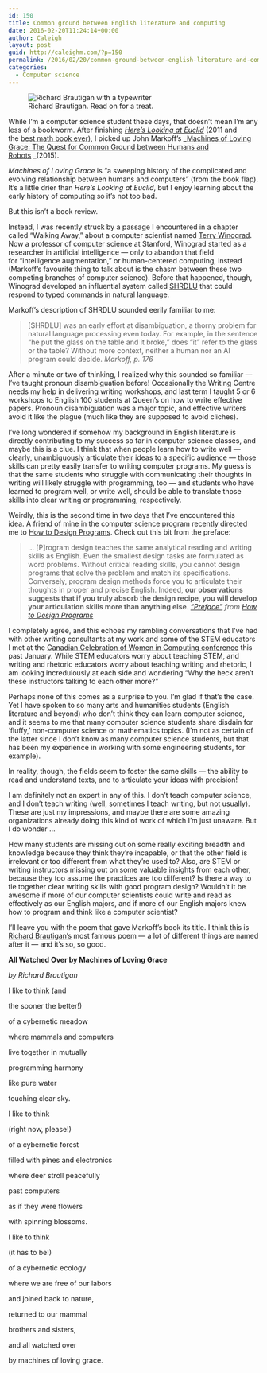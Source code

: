 ```yaml
---
id: 150
title: Common ground between English literature and computing
date: 2016-02-20T11:24:14+00:00
author: Caleigh
layout: post
guid: http://caleighm.com/?p=150
permalink: /2016/02/20/common-ground-between-english-literature-and-computing/
categories:
  - Computer science
---
```

<figure><img src="{{ site.baseurl }}/public/posts/brautigan.jpg" alt="Richard Brautigan with a typewriter" sizes="(max-width: 303px) 100vw, 303px" data-recalc-dims="1" /><figcaption>Richard Brautigan. Read on for a treat.</figcaption></figure> 

While I&#8217;m a computer science student these days, that doesn&#8217;t mean I&#8217;m any less of a bookworm. After finishing _[Here&#8217;s Looking at Euclid](http://www.amazon.ca/Heres-Looking-Euclid-Counting-Awe-Inspiring/dp/1416588280)_ (2011 and the [best math book ever](http://caleighm.com/2016/02/06/heres-looking-at-euclid-or-how-i-learned-to-stop-worrying-and-love-math/)), I picked up John Markoff&#8217;s _[Machines of Loving Grace: The Quest for Common Ground between Humans and Robots](http://www.amazon.ca/Machines-Loving-Grace-Common-Between/dp/0062266683) _(2015).

_Machines of Loving Grace_ is &#8220;a sweeping history of the complicated and evolving relationship between humans and computers&#8221; (from the book flap). It&#8217;s a little drier than _Here&#8217;s Looking at Euclid_, but I enjoy learning about the early history of computing so it&#8217;s not too bad.

But this isn&#8217;t a book review.

Instead, I was recently struck by a passage I encountered in a chapter called &#8220;Walking Away,&#8221; about a computer scientist named [Terry Winograd](https://en.wikipedia.org/wiki/Terry_Winograd). Now a professor of computer science at Stanford, Winograd started as a researcher in artificial intelligence &#8212; only to abandon that field for &#8220;intelligence augmentation,&#8221; or human-centered computing, instead (Markoff&#8217;s favourite thing to talk about is the chasm between these two competing branches of computer science). Before that happened, though, Winograd developed an influential system called [SHRDLU](https://en.wikipedia.org/wiki/SHRDLU) that could respond to typed commands in natural language.

Markoff&#8217;s description of SHRDLU sounded eerily familiar to me:

> [SHRDLU] was an early effort at disambiguation, a thorny problem for natural language processing even today. For example, in the sentence &#8220;he put the glass on the table and it broke,&#8221; does &#8220;it&#8221; refer to the glass or the table? Without more context, neither a human nor an AI program could decide. <cite>Markoff, p. 176</cite>

After a minute or two of thinking, I realized why this sounded so familiar &#8212; I&#8217;ve taught pronoun disambiguation before! Occasionally the Writing Centre needs my help in delivering writing workshops, and last term I taught 5 or 6 workshops to English 100 students at Queen&#8217;s on how to write effective papers. Pronoun disambiguation was a major topic, and effective writers avoid it like the plague (much like they are supposed to avoid cliches).

I&#8217;ve long wondered if somehow my background in English literature is directly contributing to my success so far in computer science classes, and maybe this is a clue. I think that when people learn how to write well &#8212; clearly, unambiguously articulate their ideas to a specific audience &#8212; those skills can pretty easily transfer to writing computer programs. My guess is that the same students who struggle with communicating their thoughts in writing will likely struggle with programming, too &#8212; and students who have learned to program well, or write well, should be able to translate those skills into clear writing or programming, respectively.

Weirdly, this is the second time in two days that I&#8217;ve encountered this idea. A friend of mine in the computer science program recently directed me to [How to Design Programs](http://www.ccs.neu.edu/home/matthias/HtDP2e/). Check out this bit from the preface:

> &#8230; [P]rogram design teaches the same analytical reading and writing skills as English. Even the smallest design tasks are formulated as word problems. Without critical reading skills, you cannot design programs that solve the problem and match its specifications. Conversely, program design methods force you to articulate their thoughts in proper and precise English. Indeed, **our observations suggests that if you truly absorb the design recipe, you will develop your articulation skills more than anything else**. <cite><a href="http://www.ccs.neu.edu/home/matthias/HtDP2e/part_preface.html">&#8220;Preface&#8221;</a> from <a href="http://www.ccs.neu.edu/home/matthias/HtDP2e/">How to Design Programs</a></cite>

I completely agree, and this echoes my rambling conversations that I&#8217;ve had with other writing consultants at my work and some of the STEM educators I met at the [Canadian Celebration of Women in Computing conference](http://caleighm.com/2016/01/24/thoughts-on-my-first-canadian-celebration-of-women-in-computing-2016/) this past January. While STEM educators worry about teaching STEM, and writing and rhetoric educators worry about teaching writing and rhetoric, I am looking incredulously at each side and wondering &#8220;Why the heck aren&#8217;t these instructors talking to each other more?&#8221;

Perhaps none of this comes as a surprise to you. I&#8217;m glad if that&#8217;s the case. Yet I have spoken to so many arts and humanities students (English literature and beyond) who don&#8217;t think they can learn computer science, and it seems to me that many computer science students share disdain for &#8216;fluffy,&#8217; non-computer science or mathematics topics. (I&#8217;m not as certain of the latter since I don&#8217;t know as many computer science students, but that has been my experience in working with some engineering students, for example).

In reality, though, the fields seem to foster the same skills &#8212; the ability to read and understand texts, and to articulate your ideas with precision!

I am definitely not an expert in any of this. I don&#8217;t teach computer science, and I don&#8217;t teach writing (well, sometimes I teach writing, but not usually). These are just my impressions, and maybe there are some amazing organizations already doing this kind of work of which I&#8217;m just unaware. But I do wonder &#8230;

How many students are missing out on some really exciting breadth and knowledge because they think they&#8217;re incapable, or that the other field is irrelevant or too different from what they&#8217;re used to? Also, are STEM or writing instructors missing out on some valuable insights from each other, because they too assume the practices are too different? Is there a way to tie together clear writing skills with good program design? Wouldn&#8217;t it be awesome if more of our computer scientists could write and read as effectively as our English majors, and if more of our English majors knew how to program and think like a computer scientist?

I&#8217;ll leave you with the poem that gave Markoff&#8217;s book its title. I think this is [Richard Brautigan&#8217;s](http://www.theguardian.com/books/booksblog/2014/sep/23/prose-poetry-brilliance-of-richard-brautigan) most famous poem &#8212; a lot of different things are named after it &#8212; and it&#8217;s so, so good.

**All Watched Over by Machines of Loving Grace**

_by Richard Brautigan_

I like to think (and
  
the sooner the better!)
  
of a cybernetic meadow
  
where mammals and computers
  
live together in mutually
  
programming harmony
  
like pure water
  
touching clear sky.

I like to think
  
(right now, please!)
  
of a cybernetic forest
  
filled with pines and electronics
  
where deer stroll peacefully
  
past computers
  
as if they were flowers
  
with spinning blossoms.

I like to think
  
(it has to be!)
  
of a cybernetic ecology
  
where we are free of our labors
  
and joined back to nature,
  
returned to our mammal
  
brothers and sisters,
  
and all watched over
  
by machines of loving grace.